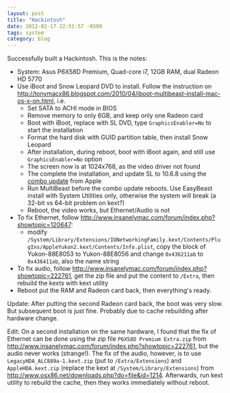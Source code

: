 ```yaml
---
layout: post
title: "Hackintosh"
date: 2012-02-17 22:51:57 -0500
tags: system
category: blog
---
```

Successfully built a Hackintosh. This is the notes:

  - System: Asus P6X58D Premium, Quad-core i7, 12GB RAM, dual Radeon HD 5770
  - Use iBoot and Snow Leopard DVD to install. Follow the instruction on <http://tonymacx86.blogspot.com/2010/04/iboot-multibeast-install-mac-os-x-on.html>, i.e.
      - Set SATA to ACHI mode in BIOS
      - Remove memory to only 6GB, and keep only one Radeon card
      - Boot with iBoot, replace with SL DVD, type `GraphicsEnabler=No` to start the installation
      - Format the hard disk with GUID partition table, then install Snow Leopard
      - After installation, during reboot, boot with iBoot again, and still use `GraphicsEnabler=No` option
      - The screen now is at 1024x768, as the video driver not found
      - The complete the installation, and update SL to 10.6.8 using the [combo update](http://support.apple.com/kb/DL1399) from Apple
      - Run MultiBeast before the combo update reboots. Use EasyBeast install with System Utilities only, otherwise the system will break (a 32-bit vs 64-bit problem on kext?)
      - Reboot, the video works, but Ethernet/Audio is not
  - To fix Ethernet, follow <http://www.insanelymac.com/forum/index.php?showtopic=120647>:
      - modify `/System/Library/Extensions/IONetworkingFamily.kext/Contents/PlugIns/AppleYukon2.kext/Contents/Info.plist`, copy the block of Yukon-88E8053 to Yukon-88E8056 and change `0x436211ab` to `0x436411ab`, also the name string
  - To fix audio, follow <http://www.insanelymac.com/forum/index.php?showtopic=222761>, get the zip file and put the content to `/Extra`, then rebuild the kexts with kext utility
  - Reboot put the RAM and Radeon card back, then everything's ready.

Update: After putting the second Radeon card back, the boot was very slow. But subsequent boot is just fine. Probably due to cache rebuilding after hardware change.

Edit: On a second installation on the same hardware, I found that the fix of Ethernet can be done using the zip file `P6X58D Premium Extra.zip` from <http://www.insanelymac.com/forum/index.php?showtopic=222761>, but the audio never works (strange!). The fix of the audio, however, is to use `LegacyHDA_ALC889a-1.kext.zip` (put to `/Extra/Extensions`) and `AppleHDA.kext.zip` (replace the kext at `/System/Library/Extensions`) from <http://www.osx86.net/downloads.php?do=file&id=1214>. Afterwards, run kext utility to rebuild the cache, then they works immediately without reboot.
